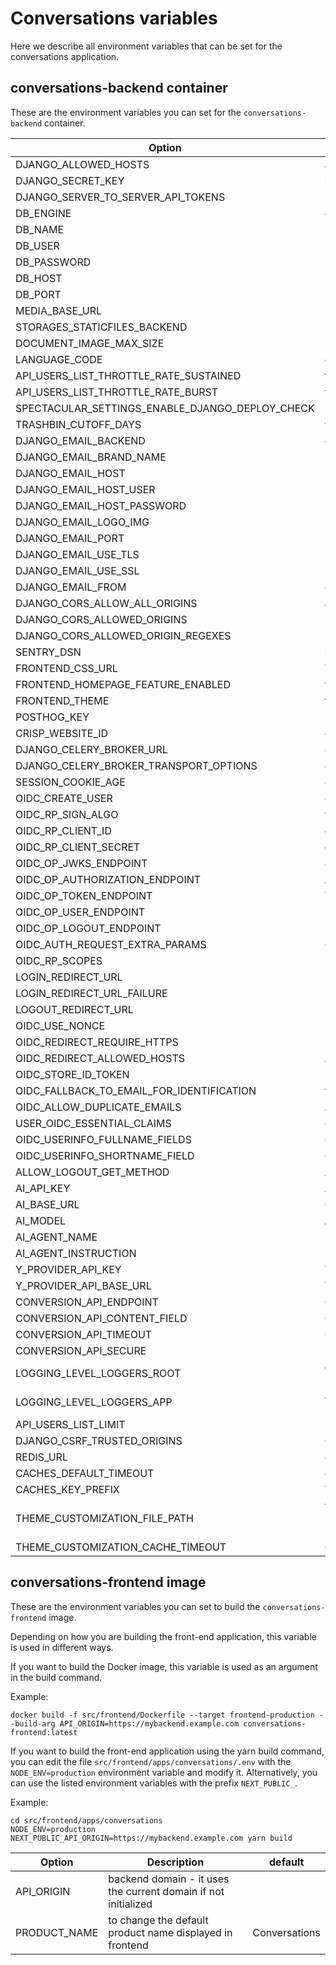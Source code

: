 # Conversations variables

Here we describe all environment variables that can be set for the conversations application.

## conversations-backend container

These are the environment variables you can set for the `conversations-backend` container.

| Option                                          | Description                                                                                                                       | default                                                 |
|-------------------------------------------------|-----------------------------------------------------------------------------------------------------------------------------------|---------------------------------------------------------|
| DJANGO_ALLOWED_HOSTS                            | allowed hosts                                                                                                                     | []                                                      |
| DJANGO_SECRET_KEY                               | secret key                                                                                                                        |                                                         |
| DJANGO_SERVER_TO_SERVER_API_TOKENS              |                                                                                                                                   | []                                                      |
| DB_ENGINE                                       | engine to use for database connections                                                                                            | django.db.backends.postgresql_psycopg2                  |
| DB_NAME                                         | name of the database                                                                                                              | conversations                                           |
| DB_USER                                         | user to authenticate with                                                                                                         | dinum                                                   |
| DB_PASSWORD                                     | password to authenticate with                                                                                                     | pass                                                    |
| DB_HOST                                         | host of the database                                                                                                              | localhost                                               |
| DB_PORT                                         | port of the database                                                                                                              | 5432                                                    |
| MEDIA_BASE_URL                                  |                                                                                                                                   |                                                         |
| STORAGES_STATICFILES_BACKEND                    |                                                                                                                                   | whitenoise.storage.CompressedManifestStaticFilesStorage |
| DOCUMENT_IMAGE_MAX_SIZE                         | maximum size of document in bytes                                                                                                 | 10485760                                                |
| LANGUAGE_CODE                                   | default language                                                                                                                  | en-us                                                   |
| API_USERS_LIST_THROTTLE_RATE_SUSTAINED          | throttle rate for api                                                                                                             | 180/hour                                                |
| API_USERS_LIST_THROTTLE_RATE_BURST              | throttle rate for api on burst                                                                                                    | 30/minute                                               |
| SPECTACULAR_SETTINGS_ENABLE_DJANGO_DEPLOY_CHECK |                                                                                                                                   | false                                                   |
| TRASHBIN_CUTOFF_DAYS                            | trashbin cutoff                                                                                                                   | 30                                                      |
| DJANGO_EMAIL_BACKEND                            | email backend library                                                                                                             | django.core.mail.backends.smtp.EmailBackend             |
| DJANGO_EMAIL_BRAND_NAME                         | brand name for email                                                                                                              |                                                         |
| DJANGO_EMAIL_HOST                               | host name of email                                                                                                                |                                                         |
| DJANGO_EMAIL_HOST_USER                          | user to authenticate with on the email host                                                                                       |                                                         |
| DJANGO_EMAIL_HOST_PASSWORD                      | password to authenticate with on the email host                                                                                   |                                                         |
| DJANGO_EMAIL_LOGO_IMG                           | logo for the email                                                                                                                |                                                         |
| DJANGO_EMAIL_PORT                               | port used to connect to email host                                                                                                |                                                         |
| DJANGO_EMAIL_USE_TLS                            | use tls for email host connection                                                                                                 | false                                                   |
| DJANGO_EMAIL_USE_SSL                            | use sstl for email host connection                                                                                                | false                                                   |
| DJANGO_EMAIL_FROM                               | email address used as sender                                                                                                      | from@example.com                                        |
| DJANGO_CORS_ALLOW_ALL_ORIGINS                   | allow all CORS origins                                                                                                            | false                                                   |
| DJANGO_CORS_ALLOWED_ORIGINS                     | list of origins allowed for CORS                                                                                                  | []                                                      |
| DJANGO_CORS_ALLOWED_ORIGIN_REGEXES              | list of origins allowed for CORS using regulair expressions                                                                       | []                                                      |
| SENTRY_DSN                                      | sentry host                                                                                                                       |                                                         |
| FRONTEND_CSS_URL                                | To add a external css file to the app                                                                                             |                                                         |
| FRONTEND_HOMEPAGE_FEATURE_ENABLED               | frontend feature flag to display the homepage                                                                                     | false                                                   |
| FRONTEND_THEME                                  | frontend theme to use                                                                                                             |                                                         |
| POSTHOG_KEY                                     | posthog key for analytics                                                                                                         |                                                         |
| CRISP_WEBSITE_ID                                | crisp website id for support                                                                                                      |                                                         |
| DJANGO_CELERY_BROKER_URL                        | celery broker url                                                                                                                 | redis://redis:6379/0                                    |
| DJANGO_CELERY_BROKER_TRANSPORT_OPTIONS          | celery broker transport options                                                                                                   | {}                                                      |
| SESSION_COOKIE_AGE                              | duration of the cookie session                                                                                                    | 60*60*12                                                |
| OIDC_CREATE_USER                                | create used on OIDC                                                                                                               | false                                                   |
| OIDC_RP_SIGN_ALGO                               | verification algorithm used OIDC tokens                                                                                           | RS256                                                   |
| OIDC_RP_CLIENT_ID                               | client id used for OIDC                                                                                                           | conversations                                           |
| OIDC_RP_CLIENT_SECRET                           | client secret used for OIDC                                                                                                       |                                                         |
| OIDC_OP_JWKS_ENDPOINT                           | JWKS endpoint for OIDC                                                                                                            |                                                         |
| OIDC_OP_AUTHORIZATION_ENDPOINT                  | Authorization endpoint for OIDC                                                                                                   |                                                         |
| OIDC_OP_TOKEN_ENDPOINT                          | Token endpoint for OIDC                                                                                                           |                                                         |
| OIDC_OP_USER_ENDPOINT                           | User endpoint for OIDC                                                                                                            |                                                         |
| OIDC_OP_LOGOUT_ENDPOINT                         | Logout endpoint for OIDC                                                                                                          |                                                         |
| OIDC_AUTH_REQUEST_EXTRA_PARAMS                  | OIDC extra auth parameters                                                                                                        | {}                                                      |
| OIDC_RP_SCOPES                                  | scopes requested for OIDC                                                                                                         | openid email                                            |
| LOGIN_REDIRECT_URL                              | login redirect url                                                                                                                |                                                         |
| LOGIN_REDIRECT_URL_FAILURE                      | login redirect url on failure                                                                                                     |                                                         |
| LOGOUT_REDIRECT_URL                             | logout redirect url                                                                                                               |                                                         |
| OIDC_USE_NONCE                                  | use nonce for OIDC                                                                                                                | true                                                    |
| OIDC_REDIRECT_REQUIRE_HTTPS                     | Require https for OIDC redirect url                                                                                               | false                                                   |
| OIDC_REDIRECT_ALLOWED_HOSTS                     | Allowed hosts for OIDC redirect url                                                                                               | []                                                      |
| OIDC_STORE_ID_TOKEN                             | Store OIDC token                                                                                                                  | true                                                    |
| OIDC_FALLBACK_TO_EMAIL_FOR_IDENTIFICATION       | faillback to email for identification                                                                                             | true                                                    |
| OIDC_ALLOW_DUPLICATE_EMAILS                     | Allow duplicate emails                                                                                                            | false                                                   |
| USER_OIDC_ESSENTIAL_CLAIMS                      | essential claims in OIDC token                                                                                                    | []                                                      |
| OIDC_USERINFO_FULLNAME_FIELDS                   | OIDC token claims to create full name                                                                                             | ["first_name", "last_name"]                             |
| OIDC_USERINFO_SHORTNAME_FIELD                   | OIDC token claims to create shortname                                                                                             | first_name                                              |
| ALLOW_LOGOUT_GET_METHOD                         | Allow get logout method                                                                                                           | true                                                    |
| AI_API_KEY                                      | AI key to be used for AI Base url                                                                                                 |                                                         |
| AI_BASE_URL                                     | OpenAI compatible AI base url                                                                                                     |                                                         |
| AI_MODEL                                        | AI Model to use                                                                                                                   |                                                         |
| AI_AGENT_NAME                                   | Name of the AI agent (useless)                                                                                                    | Conversations Assistant                                 |
| AI_AGENT_INSTRUCTION                            | Base instruction for the AI agent                                                                                                 | You are a helpful assistant                             |
| Y_PROVIDER_API_KEY                              | Y provider API key                                                                                                                |                                                         |
| Y_PROVIDER_API_BASE_URL                         | Y Provider url                                                                                                                    |                                                         |
| CONVERSION_API_ENDPOINT                         | Conversion API endpoint                                                                                                           | convert-markdown                                        |
| CONVERSION_API_CONTENT_FIELD                    | Conversion api content field                                                                                                      | content                                                 |
| CONVERSION_API_TIMEOUT                          | Conversion api timeout                                                                                                            | 30                                                      |
| CONVERSION_API_SECURE                           | Require secure conversion api                                                                                                     | false                                                   |
| LOGGING_LEVEL_LOGGERS_ROOT                      | default logging level. options are "DEBUG", "INFO", "WARN", "ERROR", "CRITICAL"                                                   | INFO                                                    |
| LOGGING_LEVEL_LOGGERS_APP                       | application logging level. options are "DEBUG", "INFO", "WARN", "ERROR", "CRITICAL"                                               | INFO                                                    |
| API_USERS_LIST_LIMIT                            | Limit on API users                                                                                                                | 5                                                       |
| DJANGO_CSRF_TRUSTED_ORIGINS                     | CSRF trusted origins                                                                                                              | []                                                      |
| REDIS_URL                                       | cache url                                                                                                                         | redis://redis:6379/1                                    |
| CACHES_DEFAULT_TIMEOUT                          | cache default timeout                                                                                                             | 30                                                      |
| CACHES_KEY_PREFIX                               | The prefix used to every cache keys.                                                                                              | conversations                                           |
| THEME_CUSTOMIZATION_FILE_PATH                   | full path to the file customizing the theme. An example is provided in src/backend/conversations/configuration/theme/default.json | BASE_DIR/conversations/configuration/theme/default.json |
| THEME_CUSTOMIZATION_CACHE_TIMEOUT               | Cache duration for the customization settings                                                                                     | 86400                                                   |


## conversations-frontend image

These are the environment variables you can set to build the `conversations-frontend` image.

Depending on how you are building the front-end application, this variable is used in different ways.

If you want to build the Docker image, this variable is used as an argument in the build command.

Example:

```
docker build -f src/frontend/Dockerfile --target frontend-production --build-arg API_ORIGIN=https://mybackend.example.com conversations-frontend:latest
``` 

If you want to build the front-end application using the yarn build command, you can edit the file `src/frontend/apps/conversations/.env` with the `NODE_ENV=production` environment variable and modify it. Alternatively, you can use the listed environment variables with the prefix `NEXT_PUBLIC_`.

Example:

```
cd src/frontend/apps/conversations
NODE_ENV=production NEXT_PUBLIC_API_ORIGIN=https://mybackend.example.com yarn build
```

| Option                                          | Description                                                                        | default                                                 |
|-------------------------------------------------|------------------------------------------------------------------------------------| ------------------------------------------------------- |
| API_ORIGIN                                      | backend domain - it uses the current domain if not initialized                     |                                                         |
| PRODUCT_NAME                                    | to change the default product name displayed in frontend                           | Conversations                                           |
